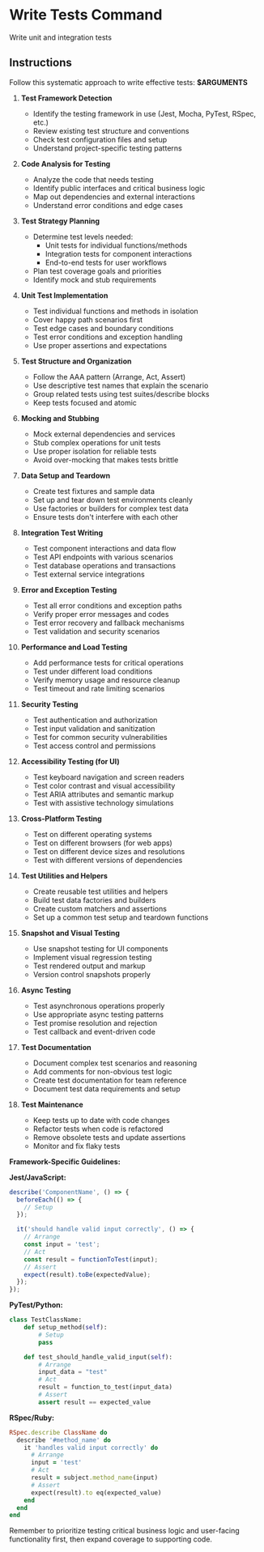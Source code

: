 # Write Tests Command

Write unit and integration tests

## Instructions

Follow this systematic approach to write effective tests: **$ARGUMENTS**

1. **Test Framework Detection**
    - Identify the testing framework in use (Jest, Mocha, PyTest, RSpec, etc.)
    - Review existing test structure and conventions
    - Check test configuration files and setup
    - Understand project-specific testing patterns

2. **Code Analysis for Testing**
    - Analyze the code that needs testing
    - Identify public interfaces and critical business logic
    - Map out dependencies and external interactions
    - Understand error conditions and edge cases

3. **Test Strategy Planning**
    - Determine test levels needed:
        - Unit tests for individual functions/methods
        - Integration tests for component interactions
        - End-to-end tests for user workflows
    - Plan test coverage goals and priorities
    - Identify mock and stub requirements

4. **Unit Test Implementation**
    - Test individual functions and methods in isolation
    - Cover happy path scenarios first
    - Test edge cases and boundary conditions
    - Test error conditions and exception handling
    - Use proper assertions and expectations

5. **Test Structure and Organization**
    - Follow the AAA pattern (Arrange, Act, Assert)
    - Use descriptive test names that explain the scenario
    - Group related tests using test suites/describe blocks
    - Keep tests focused and atomic

6. **Mocking and Stubbing**
    - Mock external dependencies and services
    - Stub complex operations for unit tests
    - Use proper isolation for reliable tests
    - Avoid over-mocking that makes tests brittle

7. **Data Setup and Teardown**
    - Create test fixtures and sample data
    - Set up and tear down test environments cleanly
    - Use factories or builders for complex test data
    - Ensure tests don't interfere with each other

8. **Integration Test Writing**
    - Test component interactions and data flow
    - Test API endpoints with various scenarios
    - Test database operations and transactions
    - Test external service integrations

9. **Error and Exception Testing**
    - Test all error conditions and exception paths
    - Verify proper error messages and codes
    - Test error recovery and fallback mechanisms
    - Test validation and security scenarios

10. **Performance and Load Testing**
    - Add performance tests for critical operations
    - Test under different load conditions
    - Verify memory usage and resource cleanup
    - Test timeout and rate limiting scenarios

11. **Security Testing**
    - Test authentication and authorization
    - Test input validation and sanitization
    - Test for common security vulnerabilities
    - Test access control and permissions

12. **Accessibility Testing (for UI)**
    - Test keyboard navigation and screen readers
    - Test color contrast and visual accessibility
    - Test ARIA attributes and semantic markup
    - Test with assistive technology simulations

13. **Cross-Platform Testing**
    - Test on different operating systems
    - Test on different browsers (for web apps)
    - Test on different device sizes and resolutions
    - Test with different versions of dependencies

14. **Test Utilities and Helpers**
    - Create reusable test utilities and helpers
    - Build test data factories and builders
    - Create custom matchers and assertions
    - Set up a common test setup and teardown functions

15. **Snapshot and Visual Testing**
    - Use snapshot testing for UI components
    - Implement visual regression testing
    - Test rendered output and markup
    - Version control snapshots properly

16. **Async Testing**
    - Test asynchronous operations properly
    - Use appropriate async testing patterns
    - Test promise resolution and rejection
    - Test callback and event-driven code

17. **Test Documentation**
    - Document complex test scenarios and reasoning
    - Add comments for non-obvious test logic
    - Create test documentation for team reference
    - Document test data requirements and setup

18. **Test Maintenance**
    - Keep tests up to date with code changes
    - Refactor tests when code is refactored
    - Remove obsolete tests and update assertions
    - Monitor and fix flaky tests

**Framework-Specific Guidelines:**

**Jest/JavaScript:**

```javascript
describe('ComponentName', () => {
  beforeEach(() => {
    // Setup
  });

  it('should handle valid input correctly', () => {
    // Arrange
    const input = 'test';
    // Act
    const result = functionToTest(input);
    // Assert
    expect(result).toBe(expectedValue);
  });
});
```

**PyTest/Python:**

```python
class TestClassName:
    def setup_method(self):
        # Setup
        pass

    def test_should_handle_valid_input(self):
        # Arrange
        input_data = "test"
        # Act
        result = function_to_test(input_data)
        # Assert
        assert result == expected_value
```

**RSpec/Ruby:**

```ruby
RSpec.describe ClassName do
  describe '#method_name' do
    it 'handles valid input correctly' do
      # Arrange
      input = 'test'
      # Act
      result = subject.method_name(input)
      # Assert
      expect(result).to eq(expected_value)
    end
  end
end
```

Remember to prioritize testing critical business logic and user-facing functionality first, then expand coverage to
supporting code.